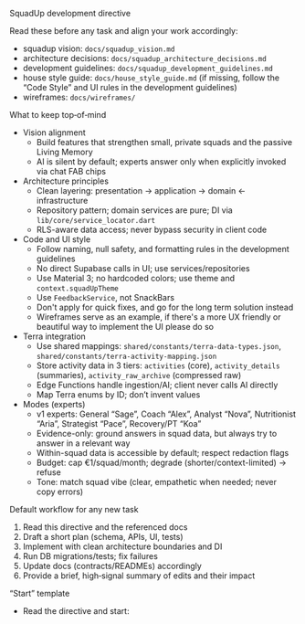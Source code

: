 SquadUp development directive

Read these before any task and align your work accordingly:
- squadup vision: `docs/squadup_vision.md`
- architecture decisions: `docs/squadup_architecture_decisions.md`
- development guidelines: `docs/squadup_development_guidelines.md`
- house style guide: `docs/house_style_guide.md` (if missing, follow the “Code Style” and UI rules in the development guidelines)
- wireframes: `docs/wireframes/` 

What to keep top‑of‑mind
- Vision alignment
  - Build features that strengthen small, private squads and the passive Living Memory
  - AI is silent by default; experts answer only when explicitly invoked via chat FAB chips
- Architecture principles
  - Clean layering: presentation → application → domain ← infrastructure
  - Repository pattern; domain services are pure; DI via `lib/core/service_locator.dart`
  - RLS-aware data access; never bypass security in client code
- Code and UI style
  - Follow naming, null safety, and formatting rules in the development guidelines
  - No direct Supabase calls in UI; use services/repositories
  - Use Material 3; no hardcoded colors; use theme and `context.squadUpTheme`
  - Use `FeedbackService`, not SnackBars
  - Don't apply for quick fixes, and go for the long term solution instead
  - Wireframes serve as an example, if there's a more UX friendly or beautiful way to implement the UI please do so
- Terra integration
  - Use shared mappings: `shared/constants/terra-data-types.json`, `shared/constants/terra-activity-mapping.json`
  - Store activity data in 3 tiers: `activities` (core), `activity_details` (summaries), `activity_raw_archive` (compressed raw)
  - Edge Functions handle ingestion/AI; client never calls AI directly
  - Map Terra enums by ID; don’t invent values
- Modes (experts)
  - v1 experts: General “Sage”, Coach “Alex”, Analyst “Nova”, Nutritionist “Aria”, Strategist “Pace”, Recovery/PT “Koa”
  - Evidence-only: ground answers in squad data, but always try to answer in a relevant way
  - Within-squad data is accessible by default; respect redaction flags
  - Budget: cap €1/squad/month; degrade (shorter/context-limited) → refuse
  - Tone: match squad vibe (clear, empathetic when needed; never copy errors)

Default workflow for any new task
1) Read this directive and the referenced docs
2) Draft a short plan (schema, APIs, UI, tests)
3) Implement with clean architecture boundaries and DI
4) Run DB migrations/tests; fix failures
5) Update docs (contracts/READMEs) accordingly
6) Provide a brief, high‑signal summary of edits and their impact

“Start” template
- Read the directive and start: <paste the exact story or task title here>